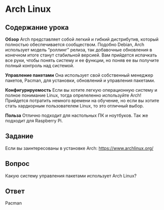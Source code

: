 # Arch Linux

## Содержание урока

<b>Обзор</b>
Arch представляет собой легкий и гибкий дистрибутив, который полностью обеспечивается сообществом. Подобно Debian, Arch использует модель “роллинг” релиза, так добавочные обновления в конечном итоге станут стабильной версией. Вам прийдется испачкать все руки, чтобы понять систему и ее функции, но поняв ее вы получите полный контроль над системой.

<b>Управление пакетами</b>
Она использует свой собственный менеджер пакетов, Pacman, для установки, обновлений и управления пакетами.

<b>Конфигурируемость</b>
Если вы хотите легкую операционную систему и полное понимание Linux, тогда опрелеленно используйте Arch! Прийдется потратить немного времени на обучение, но если вы хотите стать хардкорным пользователем Linux, то это отличный выбор.

<b>Польза</b>
Отлично подходит для настольных ПК и ноутбуков. Так же подходит для Raspberry Pi.

## Задание

Если вы заинтересованы в установке Arch: <a href='https://www.archlinux.org/'>https://www.archlinux.org/</a>

## Вопрос

Какую систему управления пакетами использует Arch Linux?

## Ответ

Pacman
